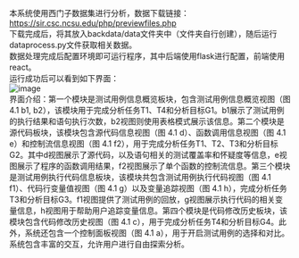 本系统使用西门子数据集进行分析，数据下载链接：https://sir.csc.ncsu.edu/php/previewfiles.php  
下载完成后，将其放入backdata/data文件夹中（文件夹自行创建），随后运行dataprocess.py文件获取相关数据。  
数据处理完成后配置环境即可运行程序，其中后端使用flask进行配置，前端使用react。  
运行成功后可以看到如下界面：  
![image](https://github.com/Desheng-Sun/FaultLocalizationBysj/assets/59134526/e5d727e9-9b31-4674-a4ba-0ad9cb969672)  
界面介绍：第一个模块是测试用例信息概览板块，包含测试用例信息概览视图（图 4.1 b1, b2），该模块用于完成分析任务T1、T4和分析目标G1。b1展示了测试用例的执行结果和语句执行次数，b2视图则使用表格模式展示该信息。第二个模块是源代码板块，该模块包含源代码信息视图（图 4.1 d）、函数调用信息视图（图 4.1 e）和控制流信息视图（图 4.1 f2），用于完成分析任务T1、T2、T3和分析目标G2。其中d视图展示了源代码，以及语句相关的测试覆盖率和怀疑度等信息，e视图展示了程序的函数调用结果，f2视图展示了单个函数的控制流信息。第三个模块是测试用例执行代码信息板块，该模块共包含测试用例执行代码视图（图 4.1 f1）、代码行变量值视图（图 4.1 g）以及变量追踪视图（图 4.1 h），完成分析任务T3和分析目标G3。f1视图提供了测试用例的回放，g视图展示执行代码的相关变量信息，h视图用于帮助用户追踪变量信息。第四个模块是代码修改历史板块，该模块包含代码修改历史视图（图 4.1 c），用于完成分析任务T4和分析目标G4。此外，系统还包含一个控制面板视图（图 4.1 a），用于开启测试用例的选择和对比。系统包含丰富的交互，允许用户进行自由探索分析。
